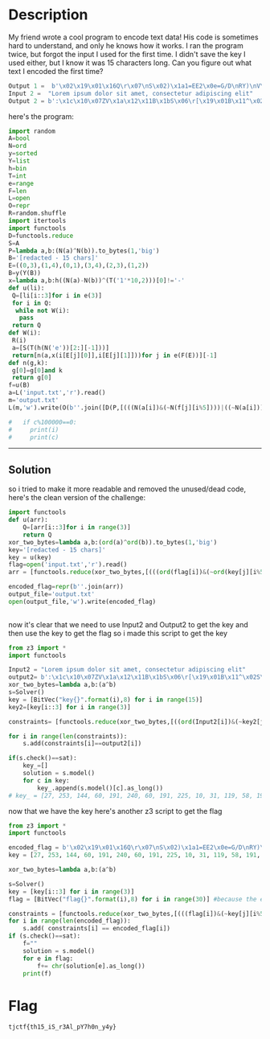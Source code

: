 # Description
My friend wrote a cool program to encode text data! His code is sometimes hard to understand, and only he knows how it works. I ran the program twice, but forgot the input I used for the first time. I didn't save the key I used either, but I know it was 15 characters long. Can you figure out what text I encoded the first time?
```py
Output 1 =  b'\x02\x19\x01\x16Q\r\x07\nS\x02)\x1a1=EE2\x0e=G/D\nRY)\nV\x1bJ'
Input 2 =  "Lorem ipsum dolor sit amet, consectetur adipiscing elit"
Output 2 = b':\x1c\x10\x07ZV\x1a\x12\x11B\x1bS\x06\r[\x19\x01B\x11^\x02S\x03\x0fR\x02_B\x01X\x18\x00\x07\x01C\x13\x07\x17\x10\x17\x17\x17\x0b\x12^\x05\x10\x0b\x0cPV\x16\x0e\x0bC'
```
here's the program:
```py
import random
A=bool
N=ord
y=sorted
Y=list
h=bin
T=int
e=range
F=len
L=open
O=repr
R=random.shuffle
import itertools
import functools
D=functools.reduce
S=A
P=lambda a,b:(N(a)^N(b)).to_bytes(1,'big')
B='[redacted - 15 chars]'
E=((0,3),(1,4),(0,1),(3,4),(2,3),(1,2))
B=y(Y(B))
x=lambda a,b:h((N(a)-N(b))^(T('1'*10,2)))[0]!='-'
def u(li):
 Q=[li[i::3]for i in e(3)]
 for i in Q:
  while not W(i):
   pass
 return Q
def W(i):
 R(i)
 a=[S(T(h(N('e'))[2:][-1]))]
 return[n(a,x(i[E[j][0]],i[E[j][1]]))for j in e(F(E))][-1]
def n(g,k):
 g[0]=g[0]and k
 return g[0]
f=u(B)
a=L('input.txt','r').read()
m='output.txt'
L(m,'w').write(O(b''.join([D(P,[(((N(a[i])&(~N(f[j][i%5])))|((~N(a[i]))&(N(f[j][i%5])))).to_bytes(1,"big"))for j in e(F(f))])for i in e(F(a))])))

#   if c%100000==0:
#     print(i)
#     print(c)

```
---
## Solution

so i tried to make it more readable and removed the unused/dead code, here's the clean version of the challenge:
```py
import functools
def u(arr):
	Q=[arr[i::3]for i in range(3)]
	return Q
xor_two_bytes=lambda a,b:(ord(a)^ord(b)).to_bytes(1,'big')
key='[redacted - 15 chars]'
key = u(key)
flag=open('input.txt','r').read()
arr = [functools.reduce(xor_two_bytes,[(((ord(flag[i])&(~ord(key[j][i%5])))|((~ord(flag[i]))&(ord(key[j][i%5])))).to_bytes(1,"big"))for j in range(len(key))] ) for i in range(len(flag))]

encoded_flag=repr(b''.join(arr))
output_file='output.txt'
open(output_file,'w').write(encoded_flag)
	
```
now it's clear that we need to use Input2 and Output2 to get the key and then use the key to get the flag
so i made this script to get the key
```py
from z3 import * 
import functools

Input2 = "Lorem ipsum dolor sit amet, consectetur adipiscing elit"
output2= b':\x1c\x10\x07ZV\x1a\x12\x11B\x1bS\x06\r[\x19\x01B\x11^\x02S\x03\x0fR\x02_B\x01X\x18\x00\x07\x01C\x13\x07\x17\x10\x17\x17\x17\x0b\x12^\x05\x10\x0b\x0cPV\x16\x0e\x0bC'
xor_two_bytes=lambda a,b:(a^b)
s=Solver()
key = [BitVec("key{}".format(i),8) for i in range(15)]
key2=[key[i::3] for i in range(3)]

constraints= [functools.reduce(xor_two_bytes,[((ord(Input2[i])&(~key2[j][i%5]))|((~ord(Input2[i]))&(key2[j][i%5]))) for j in range(len(key2))] ) for i in range(len(Input2))]

for i in range(len(constraints)):
	s.add(constraints[i]==output2[i])

if(s.check()==sat):
	key_=[]
	solution = s.model()
	for c in key:
		key_.append(s.model()[c].as_long())
# key_ = [27, 253, 144, 60, 191, 240, 60, 191, 225, 10, 31, 119, 58, 191, 178]

```
now that we have the key here's another z3 script to get the flag
```py
from z3 import * 
import functools

encoded_flag = b'\x02\x19\x01\x16Q\r\x07\nS\x02)\x1a1=EE2\x0e=G/D\nRY)\nV\x1bJ'
key = [27, 253, 144, 60, 191, 240, 60, 191, 225, 10, 31, 119, 58, 191, 178]

xor_two_bytes=lambda a,b:(a^b)

s=Solver()
key = [key[i::3] for i in range(3)]
flag = [BitVec("flag{}".format(i),8) for i in range(30)] #because the encoded flagg is 30 bytes long

constraints = [functools.reduce(xor_two_bytes,[(((flag[i])&(~key[j][i%5]))|((~(flag[i]))&(key[j][i%5]))) for j in range(len(key))] ) for i in range(len(flag))]
for i in range(len(encoded_flag)):
	s.add( constraints[i] == encoded_flag[i])
if (s.check()==sat):
	f=""
	solution = s.model()
	for e in flag:
		f+= chr(solution[e].as_long())
	print(f)

```
# Flag

```tjctf{th15_iS_r3Al_pY7h0n_y4y}```

